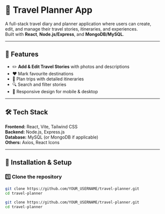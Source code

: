 # 🧳 Travel Planner App

A full-stack travel diary and planner application where users can create, edit, and manage their travel stories, itineraries, and experiences.  
Built with **React**, **Node.js/Express**, and **MongoDB/MySQL**.

---

## 📌 Features
- ✏️ **Add & Edit Travel Stories** with photos and descriptions
- ❤️ Mark favourite destinations
- 📅 Plan trips with detailed itineraries
- 🔍 Search and filter stories
- 📱 Responsive design for mobile & desktop

---

## 🛠️ Tech Stack
**Frontend:** React, Vite, Tailwind CSS  
**Backend:** Node.js, Express.js  
**Database:** MySQL (or MongoDB if applicable)  
**Others:** Axios, React Icons

---

## 🚀 Installation & Setup

### 1️⃣ Clone the repository
```bash
git clone https://github.com/YOUR_USERNAME/travel-planner.git
cd travel-planner

git clone https://github.com/YOUR_USERNAME/travel-planner.git
cd travel-planner
